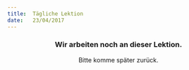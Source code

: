 ```yaml
---
title:  Tägliche Lektion
date:   23/04/2017
---
```


### <center>Wir arbeiten noch an dieser Lektion.</center>
<center>Bitte komme später zurück.</center>